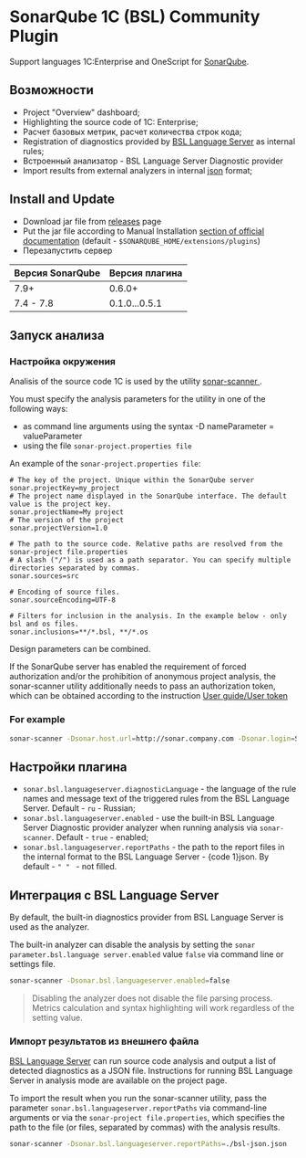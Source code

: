 # SonarQube 1C (BSL) Community Plugin

Support languages 1C:Enterprise and OneScript for [SonarQube](http://sonarqube.org).

## Возможности

- Project "Overview" dashboard;
- Highlighting the source code of 1C: Enterprise;
- Расчет базовых метрик, расчет количества строк кода;
- Registration of diagnostics provided by [BSL Language Server](https://1c-syntax.github.io/bsl-language-server) as internal rules; 
- Встроенный анализатор - BSL Language Server Diagnostic provider
- Import results from external analyzers in internal [json](https://1c-syntax.github.io/bsl-language-server/reporters/json.html) format;

## Install and Update

- Download jar file from [releases](https://github.com/1c-syntax/sonar-bsl-plugin-community/releases) page
- Put the jar file according to Manual Installation [section of official documentation](https://docs.sonarqube.org/latest/setup/install-plugin/) (default - `$SONARQUBE_HOME/extensions/plugins`)
- Перезапустить сервер

Версия SonarQube | Версия плагина
--- | ---
7.9+ | 0.6.0+
7.4 - 7.8 | 0.1.0...0.5.1

## Запуск анализа

### Настройка окружения

Analisis of the source code 1C is used by the utility [ sonar-scanner ](https://docs.sonarqube.org/display/SCAN/Analyzing+with+SonarQube+Scanner).

You must specify the analysis parameters for the utility in one of the following ways:

- as command line arguments using the syntax -D nameParameter = valueParameter
- using the file ` sonar-project.properties file `

An example of the ` sonar-project.properties file `:

```properties
# The key of the project. Unique within the SonarQube server
sonar.projectKey=my_project
# The project name displayed in the SonarQube interface. The default value is the project key.
sonar.projectName=My project
# The version of the project
sonar.projectVersion=1.0
 
# The path to the source code. Relative paths are resolved from the sonar-project file.properties
# A slash ("/") is used as a path separator. You can specify multiple directories separated by commas.
sonar.sources=src
 
# Encoding of source files. 
sonar.sourceEncoding=UTF-8

# Filters for inclusion in the analysis. In the example below - only bsl and os files.
sonar.inclusions=**/*.bsl, **/*.os
```

Design parameters can be combined.

If the SonarQube server has enabled the requirement of forced authorization and/or the prohibition of anonymous project analysis, the sonar-scanner utility additionally needs to pass an authorization token, which can be obtained according to the instruction [User guide/User token](https://docs.sonarqube.org/latest/user-guide/user-token/)

### For example

```sh
sonar-scanner -Dsonar.host.url=http://sonar.company.com -Dsonar.login=SONAR_AUTH_TOKEN
```

## Настройки плагина

- `sonar.bsl.languageserver.diagnosticLanguage` - the language of the rule names and message text of the triggered rules from the BSL Language Server. Default - `ru` - Russian;
- `sonar.bsl.languageserver.enabled` - use the built-in BSL Language Server Diagnostic provider analyzer when running analysis via `sonar-scanner`. Default - `true` - enabled;
- `sonar.bsl.languageserver.reportPaths` - the path to the report files in the internal format to the BSL Language Server - {code 1}json. By default - `" " ` - not filled.

## Интеграция с BSL Language Server

By default, the built-in diagnostics provider from BSL Language Server is used as the analyzer.

The built-in analyzer can disable the analysis by setting the `sonar parameter.bsl.language server.enabled` value `false` via command line or settings file.

```sh
sonar-scanner -Dsonar.bsl.languageserver.enabled=false
```

> Disabling the analyzer does not disable the file parsing process. Metrics calculation and syntax highlighting will work regardless of the setting value.

### Импорт результатов из внешнего файла

[BSL Language Server](https://github.com/1c-syntax/bsl-language-server) can run source code analysis and output a list of detected diagnostics as a JSON file. Instructions for running BSL Language Server in analysis mode are available on the project page.

To import the result when you run the sonar-scanner utility, pass the parameter `sonar.bsl.languageserver.reportPaths` via command-line arguments or via the `sonar-project file.properties`, which specifies the path to the file (or files, separated by commas) with the analysis results.

```sh
sonar-scanner -Dsonar.bsl.languageserver.reportPaths=./bsl-json.json
```

